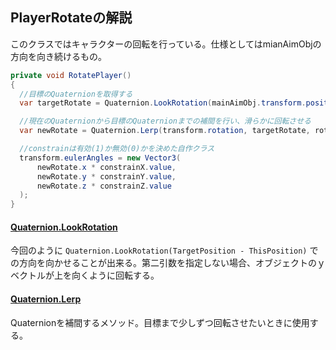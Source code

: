 ## PlayerRotateの解説
このクラスではキャラクターの回転を行っている。仕様としてはmianAimObjの方向を向き続けるもの。

```cs
private void RotatePlayer()
{
  //目標のQuaternionを取得する
  var targetRotate = Quaternion.LookRotation(mainAimObj.transform.position - transform.position);

  //現在のQuaternionから目標のQuaternionまでの補間を行い、滑らかに回転させる
  var newRotate = Quaternion.Lerp(transform.rotation, targetRotate, rotateSpeed * Time.deltaTime).eulerAngles;

  //constrainは有効(1)か無効(0)かを決めた自作クラス
  transform.eulerAngles = new Vector3(
      newRotate.x * constrainX.value,
      newRotate.y * constrainY.value,
      newRotate.z * constrainZ.value
  );
}
```

#### [Quaternion.LookRotation](https://docs.unity3d.com/ja/current/ScriptReference/Quaternion.LookRotation.html)
今回のように `Quaternion.LookRotation(TargetPosition - ThisPosition)` での方向を向かせることが出来る。第二引数を指定しない場合、オブジェクトのｙベクトルが上を向くように回転する。

#### [Quaternion.Lerp](https://docs.unity3d.com/ja/2018.2/ScriptReference/Quaternion.Lerp.html)
Quaternionを補間するメソッド。目標まで少しずつ回転させたいときに使用する。
